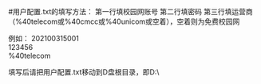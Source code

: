 #用户配置.txt的填写方法：
第一行填校园网账号
第二行填密码
第三行填运营商（%40telecom或%40cmcc或%40unicom或空着），空着则为免费校园网

例如：
202100315001<br />
123456<br />
%40telecom<br />

填写后请把用户配置.txt移动到D盘根目录，即D:\
